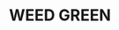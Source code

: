 ---
title: "WEED GREEN"
price: "TBA"
desc: "Opis nije dostupan"
img_path: "/assets/img/A.MIG-3530.jpg"
brand: AMMO
available: true
cat: "weathering"
subcat: "OILBRUSHERS"
subsubcat: "SS"
---